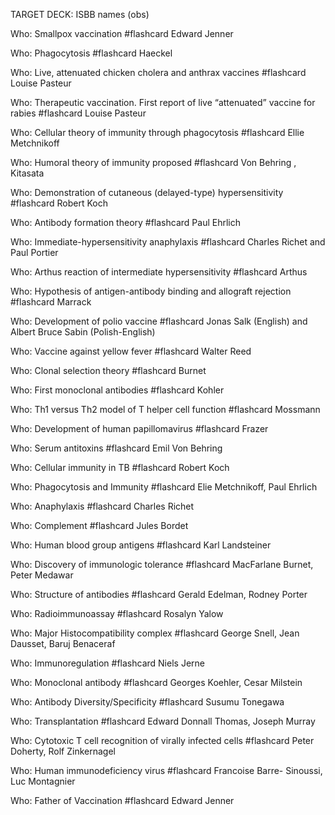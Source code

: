 TARGET DECK: ISBB names (obs)

Who: Smallpox vaccination #flashcard 
Edward Jenner
<!--ID: 1706414830370-->


Who: Phagocytosis #flashcard 
Haeckel
<!--ID: 1706414830374-->


Who: Live, attenuated chicken cholera and anthrax vaccines #flashcard 
Louise Pasteur
<!--ID: 1706414830378-->


Who: Therapeutic vaccination. First report of live “attenuated” vaccine for rabies #flashcard 
Louise Pasteur
<!--ID: 1706414830382-->


Who: Cellular theory of immunity through phagocytosis #flashcard 
Ellie Metchnikoff
<!--ID: 1706414830386-->


Who: Humoral theory of immunity proposed #flashcard 
Von Behring , Kitasata
<!--ID: 1706414830389-->


Who: Demonstration of cutaneous (delayed-type) hypersensitivity #flashcard 
Robert Koch
<!--ID: 1706414830392-->


Who: Antibody formation theory  #flashcard 
Paul Ehrlich
<!--ID: 1706414830394-->


Who: Immediate-hypersensitivity anaphylaxis #flashcard 
Charles Richet and Paul Portier
<!--ID: 1706414830397-->


Who: Arthus reaction of intermediate hypersensitivity #flashcard 
Arthus
<!--ID: 1706414830400-->


Who: Hypothesis of antigen-antibody binding and allograft rejection #flashcard 
Marrack
<!--ID: 1706414830404-->


Who: Development of polio vaccine #flashcard 
Jonas Salk (English) and Albert Bruce Sabin (Polish-English)
<!--ID: 1706414830408-->


Who: Vaccine against yellow fever #flashcard 
Walter Reed
<!--ID: 1706414830412-->


Who: Clonal selection theory #flashcard 
Burnet
<!--ID: 1706414830415-->


Who: First monoclonal antibodies #flashcard 
Kohler
<!--ID: 1706414830419-->


Who: Th1 versus Th2 model of T helper cell function #flashcard 
Mossmann
<!--ID: 1706414830421-->


Who: Development of human papillomavirus #flashcard 
Frazer
<!--ID: 1706414830424-->


Who: Serum antitoxins #flashcard 
Emil Von Behring
<!--ID: 1706414830427-->


Who: Cellular immunity in TB #flashcard 
Robert Koch
<!--ID: 1706414830430-->


Who: Phagocytosis and Immunity #flashcard 
Elie Metchnikoff, Paul Ehrlich 
<!--ID: 1706414830434-->


Who: Anaphylaxis #flashcard 
Charles Richet 
<!--ID: 1706414830437-->


Who: Complement #flashcard 
Jules Bordet
<!--ID: 1706414830440-->


Who: Human blood group antigens #flashcard 
Karl Landsteiner
<!--ID: 1706414830443-->


Who: Discovery of immunologic tolerance #flashcard 
MacFarlane Burnet, Peter Medawar
<!--ID: 1706414830446-->


Who: Structure of antibodies #flashcard 
Gerald Edelman, Rodney Porter 
<!--ID: 1706414830449-->


Who: Radioimmunoassay #flashcard 
Rosalyn Yalow
<!--ID: 1706414830452-->


Who: Major Histocompatibility complex #flashcard 
George Snell, Jean Dausset, Baruj Benaceraf 
<!--ID: 1706414830456-->


Who: Immunoregulation #flashcard 
Niels Jerne
<!--ID: 1706414830459-->


Who: Monoclonal antibody #flashcard 
Georges Koehler, Cesar Milstein
<!--ID: 1706414830462-->


Who: Antibody Diversity/Specificity #flashcard 
Susumu Tonegawa 
<!--ID: 1706414830465-->


Who: Transplantation #flashcard 
Edward Donnall Thomas, Joseph Murray 
<!--ID: 1706414830469-->


Who: Cytotoxic T cell recognition of virally infected cells #flashcard 
Peter Doherty, Rolf Zinkernagel 
<!--ID: 1706414830472-->


Who: Human immunodeficiency virus #flashcard 
Francoise Barre- Sinoussi, Luc Montagnier 
<!--ID: 1706414830474-->


Who: Father of Vaccination #flashcard 
Edward Jenner 
<!--ID: 1706414830476-->